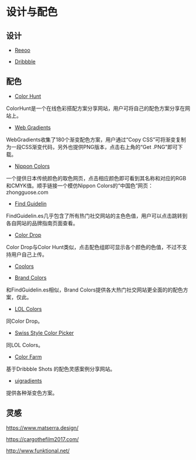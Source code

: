 # 设计与配色

## 设计

- [Reeoo](https://reeoo.com/)

- [Dribbble](https://dribbble.com/)

## 配色

- [Color Hunt](https://www.colorhunt.co/)

ColorHunt是一个在线色彩搭配方案分享网站，用户可将自己的配色方案分享在网站上。

- [Web Gradients](https://webgradients.com/)

WebGradients收集了180个渐变配色方案，用户通过“Copy CSS”可将渐变复制为一段CSS渐变代码，另外也提供PNG版本，点击右上角的“Get .PNG”即可下载。

- [Nippon Colors](https://nipponcolors.com/)

一个提供日本传统颜色的取色网页，点击相应颜色即可看到其名称和对应的RGB和CMYK值。顺手链接一个模仿Nippon Colors的“中国色”网页：zhongguose.com

- [Find Guidelin](https://findguidelin.es/)

FindGuidelin.es几乎包含了所有热门社交网站的主色色值，用户可以点击跳转到各自网站的品牌指南页面查看。

- [Color Drop](https://colordrop.io/)

Color Drop与Color Hunt类似，点击配色组即可显示各个颜色的色值，不过不支持用户自己上传。

- [Coolors](https://coolors.co/)

- [Brand Colors](https://brandcolors.net/)

和FindGuidelin.es相似，Brand Colors提供各大热门社交网站更全面的的配色方案，仅此。

- [LOL Colors](https://www.lolcolors.com/)

同Color Drop。

- [Swiss Style Color Picker](https://www.swisscolors.net/)

同LOL Colors。

- [Color Farm](https://color.farm/)

基于Dribbble Shots 的配色灵感案例分享网站。

- [uigradients](https://uigradients.com/)

提供各种渐变色方案。

## 灵感

https://www.matserra.design/

https://cargothefilm2017.com/

http://www.funktional.net/